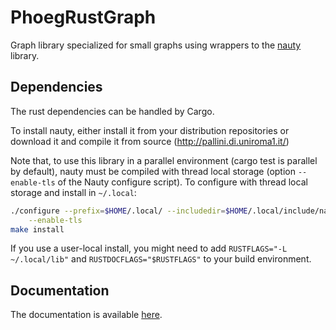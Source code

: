 # PhoegRustGraph
Graph library specialized for small graphs using wrappers to the [nauty] library.

## Dependencies

The rust dependencies can be handled by Cargo.

To install nauty, either install it from your distribution repositories or
download it and compile it from source (http://pallini.di.uniroma1.it/)

Note that, to use this library in a parallel environment (cargo test is
parallel by default), nauty must be compiled with thread local storage (option `--enable-tls` of the Nauty configure script). To configure with thread local storage and install in `~/.local`:
```sh
./configure --prefix=$HOME/.local/ --includedir=$HOME/.local/include/nauty \
    --enable-tls
make install
```
If you use a user-local install, you might need to add `RUSTFLAGS="-L ~/.local/lib"` and `RUSTDOCFLAGS="$RUSTFLAGS"` to your build environment.

## Documentation

The documentation is available [here](https://umons-dept-comp-sci.github.io/PhoegRustGraph).

[nauty]: http://pallini.di.uniroma1.it/
